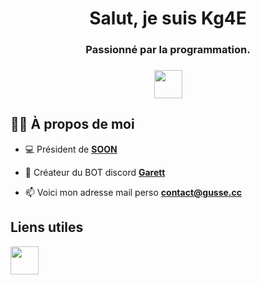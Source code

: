 <h1 align="center">Salut, je suis Kg4E</h1>
<h3 align="center">Passionné par la programmation.</h3>
<h3 align="center"><img src="https://icon-library.com/images/france-icon/france-icon-15.jpg"/ width="45"></h3>


## 🙋‍♂️ À propos de moi

- 💻 Président de **[SOON](https://google.com)**

- 🚀 Créateur du BOT discord **[Garett](https://google.com)**

- 📫 Voici mon adresse mail perso **contact@gusse.cc**

## Liens utiles
<p align="left">
  
<a href = "https://discord.gg/"><img src="https://upload.wikimedia.org/wikipedia/fr/8/80/Logo_Discord_2015.png" width="45"/></a>

</p>

